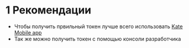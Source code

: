 # 1 Рекомендации
- Чтобы получить првильный токен лучше всего использовать [Kate Mobile app](https://oauth.vk.com/authorize?client_id=2685278&scope=1073737727&redirect_uri=https://api.vk.com/blank.html&display=page&response_type=token&revoke=1)
- Так же можно получить токен с помощью  консоли разработчика